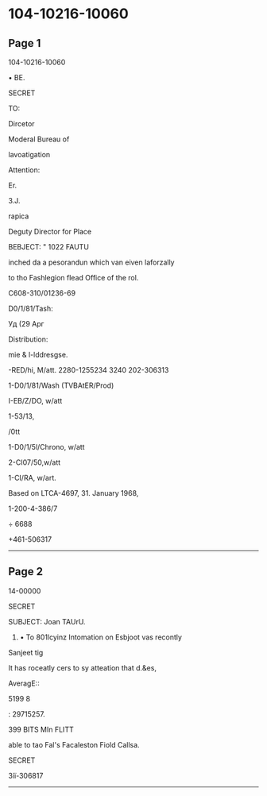 # 104-10216-10060

## Page 1

104-10216-10060

• BE.

SECRET

TO:

Dircetor

Moderal Bureau of

lavoatigation

Attention:

Er.

3.J.

rapica

Deguty Director for Place

BEBJECT: " 1022 FAUTU

inched da a pesorandun which van eiven laforzally

to tho Fashlegion flead Office of the rol.

C608-310/01236-69

D0/1/81/Tash:

Уд (29 Арг

Distribution:

mie & l-lddresgse.

-RED/hi, M/att. 2280-1255234 3240 202-306313

1-D0/1/81/Wash (TVBAtER/Prod)

I-EB/Z/DO, w/att

1-53/13,

/0tt

1-D0/1/5l/Chrono, w/att

2-CI07/50,w/att

1-CI/RA, w/art.

Based on LTCA-4697, 31. January 1968,

1-200-4-386/7

÷ 6688

+461-506317

---

## Page 2

14-00000

SECRET

SUBJECT: Joan TAUrU.

1. • To 801lcyinz Intomation on Esbjoot vas recontly

Sanjeet tig

It has roceatly cers to sy atteation that d.&es,

AveragE::

5199 8

: 29715257.

399 BITS MIn FLITT

able to tao Fal's Facaleston Fiold Callsa.

SECRET

3iї-306817

---

